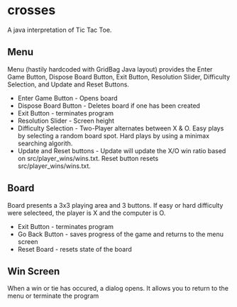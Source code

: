 # crosses
A java interpretation of Tic Tac Toe.

## Menu
Menu (hastily hardcoded with GridBag Java layout) provides the Enter Game Button, Dispose Board Button, Exit Button, Resolution Slider, Difficulty Selection, and Update and Reset Buttons.
* Enter Game Button - Opens board
* Dispose Board Button - Deletes board if one has been created
* Exit Button - terminates program
* Resolution Slider - Screen height
* Difficulty Selection - Two-Player alternates between X & O. Easy plays by selecting a random board spot. Hard plays by using a minimax searching algorith.
* Update and Reset buttons - Update will update the X/O win ratio based on src/player_wins/wins.txt. Reset button resets src/player_wins/wins.txt.

## Board
Board presents a 3x3 playing area and 3 buttons. If easy or hard difficulty were selecteed, the player is X and the computer is O.
* Exit Button - terminates program
* Go Back Button - saves progress of the game and returns to the menu screen
* Reset Board - resets state of the board

## Win Screen
When a win or tie has occured, a dialog opens. It allows you to return to the menu or terminate the program
